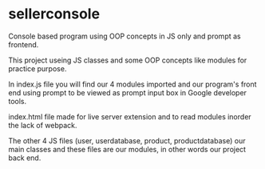 # sellerconsole
Console based program using OOP concepts in JS only and prompt as frontend.

This project useing JS classes and some OOP concepts
like modules for practice purpose.

In index.js file you will find our 4 modules imported
and our program's front end using prompt to be viewed
as prompt input box in Google developer tools.

index.html file made for live server extension and to read
modules inorder the lack of webpack.

The other 4 JS files (user, userdatabase, product, productdatabase)
our main classes and these files are our modules, in other words
our project back end.
